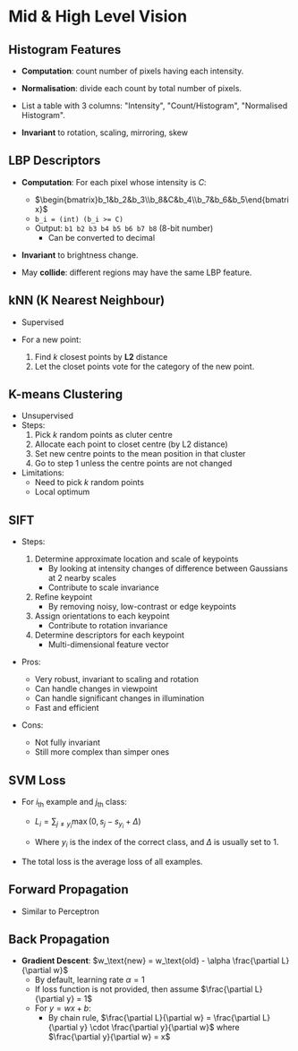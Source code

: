 # Mid & High Level Vision

## Histogram Features

- **Computation**: count number of pixels having each intensity.
- **Normalisation**: divide each count by total number of pixels.
- List a table with 3 columns: "Intensity", "Count/Histogram", "Normalised Histogram".

- **Invariant** to rotation, scaling, mirroring, skew

## LBP Descriptors 

- **Computation**: For each pixel whose intensity is $C$:
  - $\begin{bmatrix}b_1&b_2&b_3\\b_8&C&b_4\\b_7&b_6&b_5\end{bmatrix}$
  - `b_i = (int) (b_i >= C)`
  - Output: `b1 b2 b3 b4 b5 b6 b7 b8` (8-bit number)
    - Can be converted to decimal

- **Invariant** to brightness change.

- May **collide**: different regions may have the same LBP feature.

## kNN (K Nearest Neighbour)

- Supervised

- For a new point:
  1. Find $k$ closest points by **L2** distance
  2. Let the closet points vote for the category of the new point.

## K-means Clustering

- Unsupervised
- Steps:
  1. Pick $k$ random points as cluter centre
  2. Allocate each point to closet centre (by L2 distance)
  3. Set new centre points to the mean position in that cluster
  4. Go to step 1 unless the centre points are not changed
- Limitations:
  - Need to pick $k$ random points
  - Local optimum

## SIFT

- Steps:
  1. Determine approximate location and scale of keypoints
     - By looking at intensity changes of difference between Gaussians at 2 nearby scales
     - Contribute to scale invariance
  2. Refine keypoint
     - By removing noisy, low-contrast or edge keypoints
  3. Assign orientations to each keypoint
     - Contribute to rotation invariance
  4. Determine descriptors for each keypoint
     - Multi-dimensional feature vector

- Pros:
  - Very robust, invariant to scaling and rotation
  - Can handle changes in viewpoint
  - Can handle significant changes in illumination
  - Fast and efficient

- Cons:
  - Not fully invariant
  - Still more complex than simper ones

## SVM Loss

- For $i_{\text{th}}$ example and $j_{\text{th}}$ class:

  - $L_i = \sum_{j \neq y_i} \max(0, s_j - s_{y_i} + \Delta)$

  - Where $y_i$ is the index of the correct class, and $\Delta$ is usually set to 1.

- The total loss is the average loss of all examples.

## Forward Propagation

- Similar to Perceptron

## Back Propagation

- **Gradient Descent**: $w_\text{new} = w_\text{old} - \alpha  \frac{\partial L}{\partial w}$
  - By default, learning rate $\alpha = 1$
  - If loss function is not provided, then assume $\frac{\partial L}{\partial y} = 1$
  - For $y = wx+b$:
    - By chain rule, $\frac{\partial L}{\partial w} = \frac{\partial L}{\partial y} \cdot \frac{\partial y}{\partial w}$ where $\frac{\partial y}{\partial w} = x$

